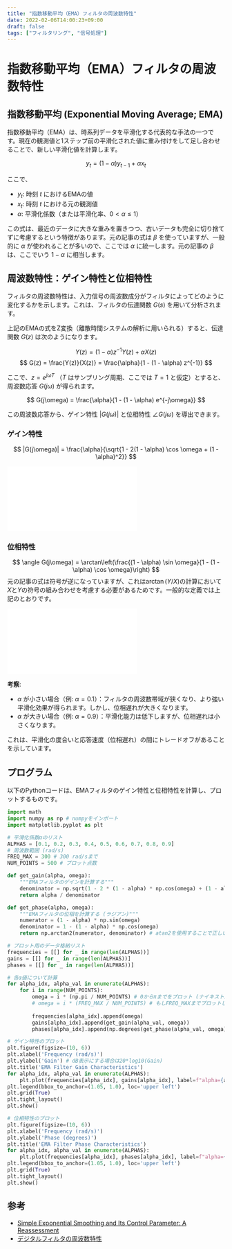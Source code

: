 ```yaml
---
title: "指数移動平均（EMA）フィルタの周波数特性"
date: 2022-02-06T14:00:23+09:00
draft: false
tags: ["フィルタリング", "信号処理"] 
---
```

<!--more-->
# 指数移動平均（EMA）フィルタの周波数特性

## 指数移動平均 (Exponential Moving Average; EMA)

指数移動平均（EMA）は、時系列データを平滑化する代表的な手法の一つです。現在の観測値と1ステップ前の平滑化された値に重み付けをして足し合わせることで、新しい平滑化値を計算します。

$$ y_t = (1 - \alpha) y_{t-1} + \alpha x_t $$

ここで、
-   $y_t$: 時刻 $t$ におけるEMAの値
-   $x_t$: 時刻 $t$ における元の観測値
-   $\alpha$: 平滑化係数（または平滑化率、$0 < \alpha \le 1$）

この式は、最近のデータに大きな重みを置きつつ、古いデータも完全に切り捨てずに考慮するという特徴があります。元の記事の式は $\beta$ を使っていますが、一般的に $\alpha$ が使われることが多いので、ここでは $\alpha$ に統一します。元の記事の $\beta$ は、ここでいう $1-\alpha$ に相当します。

## 周波数特性：ゲイン特性と位相特性

フィルタの周波数特性は、入力信号の周波数成分がフィルタによってどのように変化するかを示します。これは、フィルタの伝達関数 $G(s)$ を用いて分析されます。

上記のEMAの式をZ変換（離散時間システムの解析に用いられる）すると、伝達関数 $G(z)$ は次のようになります。

$$ Y(z) = (1 - \alpha) z^{-1} Y(z) + \alpha X(z) $$
$$ G(z) = \frac{Y(z)}{X(z)} = \frac{\alpha}{1 - (1 - \alpha) z^{-1}} $$

ここで、$z = e^{j\omega T}$ （$T$ はサンプリング周期、ここでは $T=1$ と仮定）とすると、周波数応答 $G(j\omega)$ が得られます。

$$ G(j\omega) = \frac{\alpha}{1 - (1 - \alpha) e^{-j\omega}} $$

この周波数応答から、ゲイン特性 $|G(j\omega)|$ と位相特性 $\angle G(j\omega)$ を導出できます。

### ゲイン特性

$$ |G(j\omega)| = \frac{\alpha}{\sqrt{1 - 2(1 - \alpha) \cos \omega + (1 - \alpha)^2}} $$

![ゲイン特性](.././Gain.pdf)

### 位相特性

$$ \angle G(j\omega) = \arctan\left(\frac{(1 - \alpha) \sin \omega}{1 - (1 - \alpha) \cos \omega}\right) $$
元の記事の式は符号が逆になっていますが、これは$\arctan(Y/X)$の計算において$X$と$Y$の符号の組み合わせを考慮する必要があるためです。一般的な定義では上記のとおりです。

![位相特性](.././Phase.pdf)

**考察**:
-   $\alpha$ が小さい場合（例: $\alpha=0.1$）：フィルタの周波数帯域が狭くなり、より強い平滑化効果が得られます。しかし、位相遅れが大きくなります。
-   $\alpha$ が大きい場合（例: $\alpha=0.9$）：平滑化能力は低下しますが、位相遅れは小さくなります。

これは、平滑化の度合いと応答速度（位相遅れ）の間にトレードオフがあることを示しています。

## プログラム

以下のPythonコードは、EMAフィルタのゲイン特性と位相特性を計算し、プロットするものです。

```python
import math
import numpy as np # numpyをインポート
import matplotlib.pyplot as plt

# 平滑化係数αのリスト
ALPHAS = [0.1, 0.2, 0.3, 0.4, 0.5, 0.6, 0.7, 0.8, 0.9]
# 周波数範囲 (rad/s)
FREQ_MAX = 300 # 300 rad/sまで
NUM_POINTS = 500 # プロット点数

def get_gain(alpha, omega):
    """EMAフィルタのゲインを計算する"""
    denominator = np.sqrt(1 - 2 * (1 - alpha) * np.cos(omega) + (1 - alpha)**2)
    return alpha / denominator

def get_phase(alpha, omega):
    """EMAフィルタの位相を計算する (ラジアン)"""
    numerator = (1 - alpha) * np.sin(omega)
    denominator = 1 - (1 - alpha) * np.cos(omega)
    return np.arctan2(numerator, denominator) # atan2を使用することで正しい象限の角度が得られる

# プロット用のデータ格納リスト
frequencies = [[] for _ in range(len(ALPHAS))]
gains = [[] for _ in range(len(ALPHAS))]
phases = [[] for _ in range(len(ALPHAS))]

# 各α値について計算
for alpha_idx, alpha_val in enumerate(ALPHAS):
    for i in range(NUM_POINTS):
        omega = i * (np.pi / NUM_POINTS) # 0からπまでをプロット (ナイキスト周波数まで)
        # omega = i * (FREQ_MAX / NUM_POINTS) # もしFREQ_MAXまでプロットしたい場合
        
        frequencies[alpha_idx].append(omega)
        gains[alpha_idx].append(get_gain(alpha_val, omega))
        phases[alpha_idx].append(np.degrees(get_phase(alpha_val, omega))) # 位相を度に変換

# ゲイン特性のプロット
plt.figure(figsize=(10, 6))
plt.xlabel('Frequency (rad/s)')
plt.ylabel('Gain') # dB表示にする場合は20*log10(Gain)
plt.title('EMA Filter Gain Characteristics')
for alpha_idx, alpha_val in enumerate(ALPHAS):
    plt.plot(frequencies[alpha_idx], gains[alpha_idx], label=f"alpha={alpha_val}")
plt.legend(bbox_to_anchor=(1.05, 1.0), loc='upper left')
plt.grid(True)
plt.tight_layout()
plt.show()

# 位相特性のプロット
plt.figure(figsize=(10, 6))
plt.xlabel('Frequency (rad/s)')
plt.ylabel('Phase (degrees)')
plt.title('EMA Filter Phase Characteristics')
for alpha_idx, alpha_val in enumerate(ALPHAS):
    plt.plot(frequencies[alpha_idx], phases[alpha_idx], label=f"alpha={alpha_val}")
plt.legend(bbox_to_anchor=(1.05, 1.0), loc='upper left')
plt.grid(True)
plt.tight_layout()
plt.show()
```

## 参考
-   [Simple Exponential Smoothing and Its Control Parameter: A Reassessment](https://www.researchgate.net/publication/331807228_Simple_Exponential_Smoothing_and_Its_Control_Parameter_A_Reassessment)
-   [デジタルフィルタの周波数特性](https://www.apollon.co.jp/blog/digital-filter-frequency-response/)